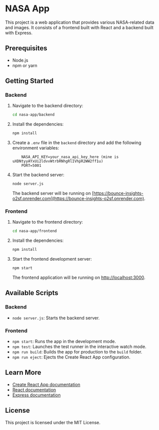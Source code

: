 # NASA App

This project is a web application that provides various NASA-related data and images. It consists of a frontend built with React and a backend built with Express.

## Prerequisites

- Node.js
- npm or yarn

## Getting Started

### Backend

1. Navigate to the backend directory:

    ```sh
    cd nasa-app/backend
    ```

2. Install the dependencies:

    ```sh
    npm install
    ```

3. Create a `.env` file in the `backend` directory and add the following environment variables:

    ```env
        NASA_API_KEY=your_nasa_api_key_here (mine is uXDNtyyAYxUi2ldvvWtrbRNhgRlIVhpR2WW2ff1u)
        PORT=5001
    ```

4. Start the backend server:

    ```sh
    node server.js
    ```

    The backend server will be running on [https://bounce-insights-o2sf.onrender.com](https://bounce-insights-o2sf.onrender.com).

### Frontend

1. Navigate to the frontend directory:

    ```sh
    cd nasa-app/frontend
    ```

2. Install the dependencies:

    ```sh
    npm install
    ```

3. Start the frontend development server:

    ```sh
    npm start
    ```

    The frontend application will be running on [http://localhost:3000](http://localhost:3000).

## Available Scripts

### Backend

- `node server.js`: Starts the backend server.

### Frontend

- `npm start`: Runs the app in the development mode.
- `npm test`: Launches the test runner in the interactive watch mode.
- `npm run build`: Builds the app for production to the `build` folder.
- `npm run eject`: Ejects the Create React App configuration.

## Learn More

- [Create React App documentation](https://facebook.github.io/create-react-app/docs/getting-started)
- [React documentation](https://reactjs.org/)
- [Express documentation](https://expressjs.com/)

## License

This project is licensed under the MIT License.